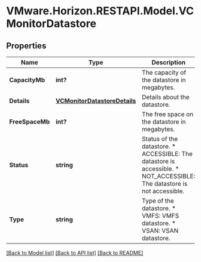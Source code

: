 # VMware.Horizon.RESTAPI.Model.VCMonitorDatastore
## Properties

Name | Type | Description | Notes
------------ | ------------- | ------------- | -------------
**CapacityMb** | **int?** | The capacity of the datastore in megabytes. | 
**Details** | [**VCMonitorDatastoreDetails**](VCMonitorDatastoreDetails.md) | Details about the datastore. | 
**FreeSpaceMb** | **int?** | The free space on the datastore in megabytes. | 
**Status** | **string** | Status of the datastore. * ACCESSIBLE: The datastore is accessible. * NOT_ACCESSIBLE: The datastore is not accessible. | 
**Type** | **string** | Type of the datastore. * VMFS: VMFS datastore. * VSAN: VSAN datastore. | 

[[Back to Model list]](../README.md#documentation-for-models) [[Back to API list]](../README.md#documentation-for-api-endpoints) [[Back to README]](../README.md)

